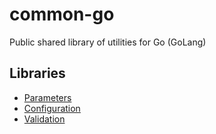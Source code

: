 
# common-go  
  
Public shared library of utilities for Go (GoLang)  
  
## Libraries  
  
  - [Parameters](./pkg/parameters/README.md)
  - [Configuration](./pkg/configuration/README.md)
  - [Validation](./pkg/validation/README.md)